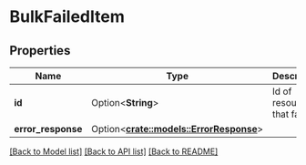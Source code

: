 # BulkFailedItem

## Properties

Name | Type | Description | Notes
------------ | ------------- | ------------- | -------------
**id** | Option<**String**> | Id of resource that failed | [optional]
**error_response** | Option<[**crate::models::ErrorResponse**](ErrorResponse.md)> |  | [optional]

[[Back to Model list]](../README.md#documentation-for-models) [[Back to API list]](../README.md#documentation-for-api-endpoints) [[Back to README]](../README.md)


